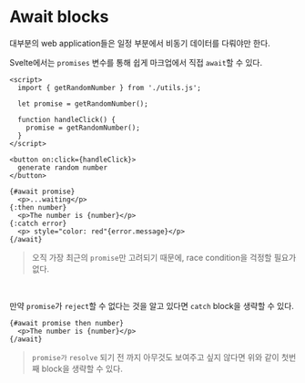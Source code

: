 # Await blocks
대부분의 web application들은 일정 부분에서 비동기 데이터를 다뤄야만 한다.

Svelte에서는 `promises` 변수를 통해 쉽게 마크업에서 직접 `await`할 수 있다.

```svelte
<script>
  import { getRandomNumber } from './utils.js';

  let promise = getRandomNumber();

  function handleClick() {
    promise = getRandomNumber();
  }
</script>

<button on:click={handleClick}>
  generate random number
</button>

{#await promise}
  <p>...waiting</p>
{:then number}
  <p>The number is {number}</p>
{:catch error}
  <p> style="color: red"{error.message}</p>
{/await}
```

> 오직 가장 최근의 `promise`만 고려되기 때문에, race condition을 걱정할 필요가 없다.

<br/>

만약 `promise`가 `reject`할 수 없다는 것을 알고 있다면 `catch` block을 생략할 수 있다.


```svelte
{#await promise then number}
  <p>The number is {number}</p>
{/await}
```

> `promise가` `resolve` 되기 전 까지 아무것도 보여주고 싶지 않다면 위와 같이 첫번째 block을 생략할 수 있다.
